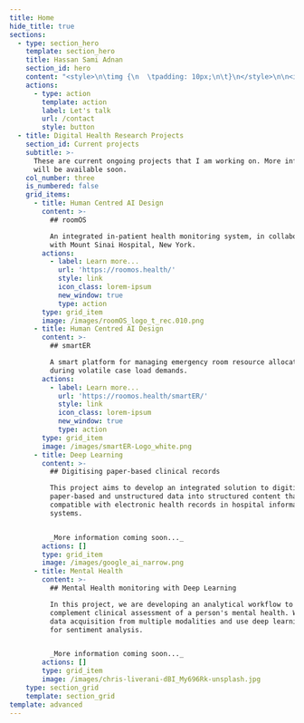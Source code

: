 ```yaml
---
title: Home
hide_title: true
sections:
  - type: section_hero
    template: section_hero
    title: Hassan Sami Adnan
    section_id: hero
    content: "<style>\n\timg {\n  \tpadding: 10px;\n\t}\n</style>\n\n<img src=\"/images/sami_.png\" align=\"right\">\n\n\n- Associate of _The Royal Society for Public Health, UK_  \n- Co-founder of [_Collectivize Health_](https://collectivize.health)\n- Founder of _Kapani IT Systems and Solutions_\n- Member of the _European AI Alliance_  \n\nHi! I'm a healthcare professional and developer of Digital Health solutions. My current area of focus is ***Human Centred AI Design***, with particular interest in digital transformation and automation of clinical workflows.\n\nMy other research interests and expertise are in Electronic Health Records and its regulatory aspects; along with Biobanking, Medical Ethics, Patient Data Privacy, and the application of artificial intelligence in big data for healthcare research/systems.\n\n>I see great value in emerging health technologies, but we need to develop them in a purposeful manner with urgent considerations regarding safety, trustworthiness, and patient centredness."
    actions:
      - type: action
        template: action
        label: Let's talk
        url: /contact
        style: button
  - title: Digital Health Research Projects
    section_id: Current projects
    subtitle: >-
      These are current ongoing projects that I am working on. More information
      will be available soon.
    col_number: three
    is_numbered: false
    grid_items:
      - title: Human Centred AI Design
        content: >-
          ## roomOS

          An integrated in-patient health monitoring system, in collaboration
          with Mount Sinai Hospital, New York.
        actions:
          - label: Learn more...
            url: 'https://roomos.health/'
            style: link
            icon_class: lorem-ipsum
            new_window: true
            type: action
        type: grid_item
        image: /images/roomOS_logo_t_rec.010.png
      - title: Human Centred AI Design
        content: >-
          ## smartER

          A smart platform for managing emergency room resource allocation
          during volatile case load demands.
        actions:
          - label: Learn more...
            url: 'https://roomos.health/smartER/'
            style: link
            icon_class: lorem-ipsum
            new_window: true
            type: action
        type: grid_item
        image: /images/smartER-Logo_white.png
      - title: Deep Learning
        content: >-
          ## Digitising paper-based clinical records

          This project aims to develop an integrated solution to digitise
          paper-based and unstructured data into structured content that is
          compatible with electronic health records in hospital information
          systems.


          _More information coming soon..._
        actions: []
        type: grid_item
        image: /images/google_ai_narrow.png
      - title: Mental Health
        content: >-
          ## Mental Health monitoring with Deep Learning

          In this project, we are developing an analytical workflow to
          complement clinical assessment of a person's mental health. We explore
          data acquisition from multiple modalities and use deep learning tools
          for sentiment analysis.


          _More information coming soon..._
        actions: []
        type: grid_item
        image: /images/chris-liverani-dBI_My696Rk-unsplash.jpg
    type: section_grid
    template: section_grid
template: advanced
---
```

